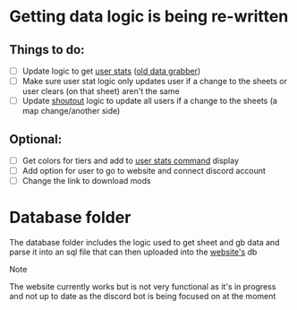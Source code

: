 # Getting data logic is being re-written

## Things to do:

- [ ] Update logic to get [user stats](src/utils/getData.js) ([old data grabber](src/utils/checkSheets.js))
- [ ] Make sure user stat logic only updates user if a change to the sheets or user clears (on that sheet) aren't the same
- [ ] Update [shoutout](src/utils/shoutouts.js) logic to update all users if a change to the sheets (a map change/another side)

## Optional:

- [ ] Get colors for tiers and add to [user stats command](src/commands/user.js) display
- [ ] Add option for user to go to website and connect discord account
- [ ] Change the link to download mods

# Database folder

The database folder includes the logic used to get sheet and gb data and parse it into an sql file that can then uploaded into the [website's](https://celeste-skill-rating.great-site.net/) db

> [!NOTE]
> The website currently works but is not very functional as it's in progress and not up to date as the discord bot is being focused on at the moment
